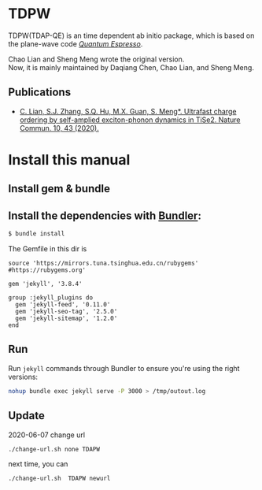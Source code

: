 # TDPW

TDPW(TDAP-QE) is an time dependent ab initio package, which is based on the plane-wave code *[Quantum Espresso](https://www.quantum-espresso.org/)*.

Chao Lian and Sheng Meng wrote the  original version. <br>
Now, it is mainly maintained by  Daqiang Chen, Chao Lian, and Sheng Meng.


## Publications
- [C. Lian, S.J. Zhang, S.Q. Hu, M.X. Guan, S. Meng*. Ultrafast charge ordering by self-amplied exciton-phonon dynamics in TiSe2. Nature Commun. 10, 43 (2020).](http://everest.iphy.ac.cn/papers/NComm11.43.pdf)


# Install this manual
## Install gem & bundle
## Install the dependencies with [Bundler](http://bundler.io/):
~~~bash
$ bundle install
~~~
The Gemfile in this dir is
```
source 'https://mirrors.tuna.tsinghua.edu.cn/rubygems'
#https://rubygems.org'

gem 'jekyll', '3.8.4'

group :jekyll_plugins do
  gem 'jekyll-feed', '0.11.0'
  gem 'jekyll-seo-tag', '2.5.0'
  gem 'jekyll-sitemap', '1.2.0'
end
```
## Run

Run `jekyll` commands through Bundler to ensure you're using the right versions:

~~~bash
nohup bundle exec jekyll serve -P 3000 > /tmp/outout.log
~~~

## Update
2020-06-07 change url
```
./change-url.sh none TDAPW
```
next time, you can
```
./change-url.sh  TDAPW newurl
```
